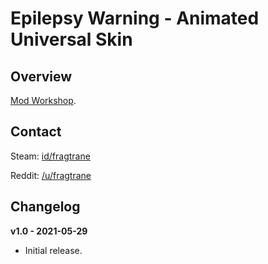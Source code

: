 # Epilepsy Warning - Animated Universal Skin

## Overview

[Mod Workshop](https://modworkshop.net/mod/32191).

## Contact

Steam: [id/fragtrane](https://steamcommunity.com/id/fragtrane)

Reddit: [/u/fragtrane](https://www.reddit.com/user/fragtrane)

## Changelog

**v1.0 - 2021-05-29**

- Initial release.
